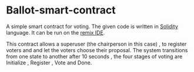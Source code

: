 # Ballot-smart-contract
A simple smart contract for voting.
The given code is written in [Solidity](https://docs.soliditylang.org/en/v0.8.3/) language. It can be run on the [remix IDE](https://remix.ethereum.org/#optimize=false&runs=200&evmVersion=null). 

This contract allows a superuser (the chairperson in this case) , to register voters and and let the voters choose their proposal. The system transitions from one state to another after 10 seconds , the four stages of voting are Initialize , Register , Vote and Done.
